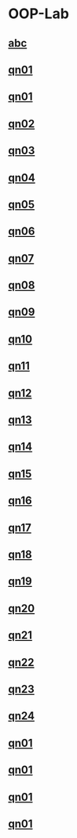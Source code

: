 # OOP-Lab

## [abc](https://github.com/CSE-Helper/OOP-Lab/blob/main/Codes/abc.java)
## [qn01](https://github.com/CSE-Helper/OOP-Lab/blob/main/Codes/qn1.java)
## [qn01](https://github.com/CSE-Helper/OOP-Lab/blob/main/Codes/qn1.java)
## [qn02](https://github.com/CSE-Helper/OOP-Lab/blob/main/Codes/qn1.java)
## [qn03](https://github.com/CSE-Helper/OOP-Lab/blob/main/Codes/qn1.java)
## [qn04](https://github.com/CSE-Helper/OOP-Lab/blob/main/Codes/qn1.java)
## [qn05](https://github.com/CSE-Helper/OOP-Lab/blob/main/Codes/qn1.java)
## [qn06](https://github.com/CSE-Helper/OOP-Lab/blob/main/Codes/qn1.java)
## [qn07](https://github.com/CSE-Helper/OOP-Lab/blob/main/Codes/qn1.java)
## [qn08](https://github.com/CSE-Helper/OOP-Lab/blob/main/Codes/qn1.java)
## [qn09](https://github.com/CSE-Helper/OOP-Lab/blob/main/Codes/qn1.java)
## [qn10](https://github.com/CSE-Helper/OOP-Lab/blob/main/Codes/qn1.java)
## [qn11](https://github.com/CSE-Helper/OOP-Lab/blob/main/Codes/qn1.java)
## [qn12](https://github.com/CSE-Helper/OOP-Lab/blob/main/Codes/qn1.java)
## [qn13](https://github.com/CSE-Helper/OOP-Lab/blob/main/Codes/qn1.java)
## [qn14](https://github.com/CSE-Helper/OOP-Lab/blob/main/Codes/qn1.java)
## [qn15](https://github.com/CSE-Helper/OOP-Lab/blob/main/Codes/qn1.java)
## [qn16](https://github.com/CSE-Helper/OOP-Lab/blob/main/Codes/qn1.java)
## [qn17](https://github.com/CSE-Helper/OOP-Lab/blob/main/Codes/qn1.java)
## [qn18](https://github.com/CSE-Helper/OOP-Lab/blob/main/Codes/qn1.java)
## [qn19](https://github.com/CSE-Helper/OOP-Lab/blob/main/Codes/qn1.java)
## [qn20](https://github.com/CSE-Helper/OOP-Lab/blob/main/Codes/qn1.java)
## [qn21](https://github.com/CSE-Helper/OOP-Lab/blob/main/Codes/qn1.java)
## [qn22](https://github.com/CSE-Helper/OOP-Lab/blob/main/Codes/qn1.java)
## [qn23](https://github.com/CSE-Helper/OOP-Lab/blob/main/Codes/qn1.java)
## [qn24](https://github.com/CSE-Helper/OOP-Lab/blob/main/Codes/qn1.java)
## [qn01](https://github.com/CSE-Helper/OOP-Lab/blob/main/Codes/qn1.java)
## [qn01](https://github.com/CSE-Helper/OOP-Lab/blob/main/Codes/qn1.java)
## [qn01](https://github.com/CSE-Helper/OOP-Lab/blob/main/Codes/qn1.java)
## [qn01](https://github.com/CSE-Helper/OOP-Lab/blob/main/Codes/qn1.java)
